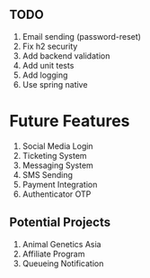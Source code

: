## TODO
1. Email sending (password-reset)
2. Fix h2 security
3. Add backend validation
4. Add unit tests
5. Add logging
6. Use spring native

# Future Features
1. Social Media Login
2. Ticketing System
3. Messaging System
4. SMS Sending
5. Payment Integration
6. Authenticator OTP
 
## Potential Projects
1. Animal Genetics Asia
2. Affiliate Program
3. Queueing Notification

